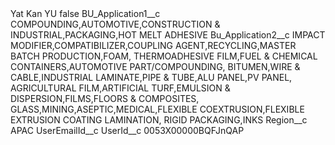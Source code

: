 <?xml version="1.0" encoding="UTF-8"?>
<CustomMetadata xmlns="http://soap.sforce.com/2006/04/metadata" xmlns:xsi="http://www.w3.org/2001/XMLSchema-instance" xmlns:xsd="http://www.w3.org/2001/XMLSchema">
    <label>Yat Kan YU</label>
    <protected>false</protected>
    <values>
        <field>BU_Application1__c</field>
        <value xsi:type="xsd:string">COMPOUNDING,AUTOMOTIVE,CONSTRUCTION &amp; INDUSTRIAL,PACKAGING,HOT MELT ADHESIVE</value>
    </values>
    <values>
        <field>Bu_Application2__c</field>
        <value xsi:type="xsd:string">IMPACT MODIFIER,COMPATIBILIZER,COUPLING AGENT,RECYCLING,MASTER BATCH PRODUCTION,FOAM,
THERMOADHESIVE FILM,FUEL &amp; CHEMICAL CONTAINERS,AUTOMOTIVE PART/COMPOUNDING,
BITUMEN,WIRE &amp; CABLE,INDUSTRIAL LAMINATE,PIPE &amp; TUBE,ALU PANEL,PV PANEL,
AGRICULTURAL FILM,ARTIFICIAL TURF,EMULSION &amp; DISPERSION,FILMS,FLOORS &amp; COMPOSITES,
GLASS,MINING,ASEPTIC,MEDICAL,FLEXIBLE COEXTRUSION,FLEXIBLE EXTRUSION COATING LAMINATION,
RIGID PACKAGING,INKS</value>
    </values>
    <values>
        <field>Region__c</field>
        <value xsi:type="xsd:string">APAC</value>
    </values>
    <values>
        <field>UserEmailId__c</field>
        <value xsi:nil="true"/>
    </values>
    <values>
        <field>UserId__c</field>
        <value xsi:type="xsd:string">0053X00000BQFJnQAP</value>
    </values>
</CustomMetadata>
